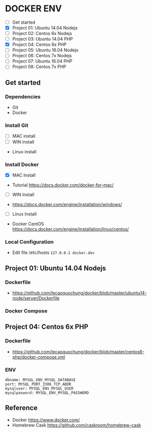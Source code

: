 # DOCKER ENV
- [ ] Get started
- [x] Project 01: Ubuntu 14.04 Nodejs
- [ ] Project 02: Centos 6x Nodejs
- [ ] Project 03: Ubuntu 14.04 PHP
- [x] Project 04: Centos 6x PHP
- [ ] Project 05: Ubuntu 16.04 Nodejs
- [ ] Project 06: Centos 7x Nodejs
- [ ] Project 07: Ubuntu 16.04 PHP
- [ ] Project 08: Centos 7x PHP

## Get started
### Dependencies
- Git
- Docker

### Install Git
- [ ] MAC install
- [ ] WIN install
- Linux install

### Install Docker
- [x] MAC Install
 - Tutorial https://docs.docker.com/docker-for-mac/
- [ ] WIN Install
 - https://docs.docker.com/engine/installation/windows/
- [ ] Linux Install
 - Docker CentOS https://docs.docker.com/engine/installation/linux/centos/

### Local Configuration
- Edit file /etc/hosts
`127.0.0.1 docker.dev`

## Project 01: Ubuntu 14.04 Nodejs
### Dockerfile
- https://github.com/lecaoquochung/docker/blob/master/ubuntu14-node/server/Dockerfile

### Docker Compose

## Project 04: Centos 6x PHP
### Dockerfile
- https://github.com/lecaoquochung/docker/blob/master/centos6-php/docker-compose.yml

### ENV
```
dbname: MYSQL_ENV_MYSQL_DATABASE
port: MYSQL_PORT_3306_TCP_ADDR
mysqluser: MYSQL_ENV_MYSQL_USER
mysqlpasword: MYSQL_ENV_MYSQL_PASSWORD
```

## Reference
- Docker https://www.docker.com/
- Homebrew Cask https://github.com/caskroom/homebrew-cask
